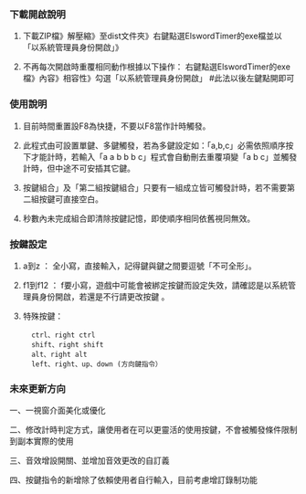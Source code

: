 ### 下載開啟說明
1. 下載ZIP檔》解壓縮》至dist文件夾》右鍵點選ElswordTimer的exe檔並以「以系統管理員身份開啟」》

2. 不再每次開啟時重覆相同動作根據以下操作：
右鍵點選ElswordTimer的exe檔》內容》相容性》勾選「以系統管理員身份開啟」  #此法以後左鍵點開即可

### 使用說明

1. 目前時間重置設F8為快捷，不要以F8當作計時觸發。
   
2. 此程式由可設置單鍵、多鍵觸發，若為多鍵設定如：「a,b,c」必需依照順序按下才能計時，若輸入「a a b b b c」程式會自動刪去重覆項變「a b c」並觸發計時，但中途不可安插其它鍵。
   
3. 按鍵組合」及「第二組按鍵組合」只要有一組成立皆可觸發計時，若不需要第二組按鍵可直接空白。
   
4. 秒數內未完成組合即清除按鍵記憶，即使順序相同依舊視同無效。


### 按鍵設定
1. a到z ： 全小寫，直接輸入，記得鍵與鍵之間要逗號「不可全形」。
   
2. f1到f12 ： f要小寫，遊戲中可能會被綁定按鍵而設定失效，請確認是以系統管理員身份開啟，若還是不行請更改按鍵 。

3. 特殊按鍵：
   
         ctrl、right ctrl 
         shift、right shift
         alt、right alt
         left、right、up、down (方向鍵指令）

### 未來更新方向

一、一視窗介面美化或優化

二、修改計時判定方式，讓使用者在可以更靈活的使用按鍵，不會被觸發條件限制到副本實際的使用

三、音效增設開關、並增加音效更改的自訂義

四、按鍵指令的新增除了依賴使用者自行輸入，目前考慮增訂錄制功能
